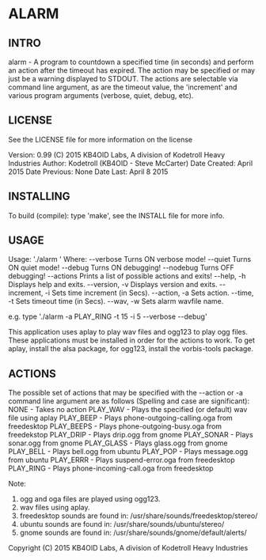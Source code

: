 ALARM
=====

INTRO
-----
alarm - A program to countdown a specified time (in seconds) and perform an 
action after the timeout has expired. The action may be specified or may just 
be a warning displayed to STDOUT. The actions are selectable via command line 
argument, as are the timeout value, the 'increment' and various program 
arguments (verbose, quiet, debug, etc).

LICENSE
-------
See the LICENSE file for more information on the license


Version: 0.99
(C) 2015 KB4OID Labs, A division of Kodetroll Heavy Industries
Author: Kodetroll (KB4OID - Steve McCarter)
Date Created: April 2015
Date Previous: None
Date Last: April 8 2015

INSTALLING
----------
To build (compile): type 'make', see the INSTALL file for more info.

USAGE
-----

Usage: './alarm <OPTIONS>'
Where:
 --verbose              Turns ON verbose mode!
 --quiet                Turns ON quiet mode!
 --debug                Turns ON debugging!
 --nodebug              Turns OFF debugging!
 --actions              Prints a list of possible actions and exits!
 --help, -h             Displays help and exits.
 --version, -v          Displays version and exits.
 --increment, -i <TIME> Sets time increment (in Secs).
 --action, -a <ACTION>  Sets action.
 --time, -t <TIME>      Sets timeout time (in Secs).
 --wav, -w <WAV>        Sets alarm wavfile name.

e.g. type './alarm -a PLAY_RING -t 15 -i 5 --verbose --debug'

This application uses aplay to play wav files and ogg123 to play ogg files.
These applications must be installed in order for the actions to work.
To get aplay, install the alsa package, for ogg123, install the vorbis-tools
package.

ACTIONS
-------
The possible set of actions that may be specified with the --action or -a
command line argument are as follows (Spelling and case are significant):
 NONE - Takes no action
 PLAY_WAV   - Plays the specified (or default) wav file using aplay
 PLAY_BEEP  - Plays phone-outgoing-calling.oga from freedesktop
 PLAY_BEEPS - Plays phone-outgoing-busy.oga from freedekstop
 PLAY_DRIP  - Plays drip.ogg from gnome
 PLAY_SONAR - Plays sonar.ogg from gnome
 PLAY_GLASS - Plays glass.ogg from gnome
 PLAY_BELL  - Plays bell.ogg from ubuntu
 PLAY_POP   - Plays message.ogg from ubuntu
 PLAY_ERRR  - Plays suspend-error.oga from freedesktop
 PLAY_RING  - Plays phone-incoming-call.oga from freedesktop

Note: 
1) ogg and oga files are played using ogg123.
2) wav files using aplay.
3) freedesktop sounds are found in: /usr/share/sounds/freedesktop/stereo/
4) ubuntu sounds are found in: /usr/share/sounds/ubuntu/stereo/
5) gnome sounds are found in: /usr/share/sounds/gnome/default/alerts/

  Copyright (C) 2015 KB4OID Labs, A division of Kodetroll Heavy Industries
